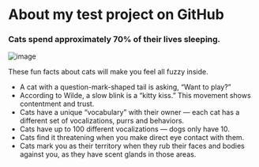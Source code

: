 # About my test project on GitHub

### Cats spend approximately 70% of their lives sleeping.

![image](https://github.com/user-attachments/assets/8aa89e19-849a-4602-9e41-8c44a108de9d)

These fun facts about cats will make you feel all fuzzy inside.

- A cat with a question-mark-shaped tail is asking, “Want to play?”
- According to Wilde, a slow blink is a “kitty kiss.” This movement shows contentment and trust.
- Cats have a unique “vocabulary” with their owner — each cat has a different set of vocalizations, purrs and behaviors.
- Cats have up to 100 different vocalizations — dogs only have 10.
- Cats find it threatening when you make direct eye contact with them.
- Cats mark you as their territory when they rub their faces and bodies against you, as they have scent glands in those areas.
